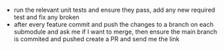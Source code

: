- run the relevant unit tests and ensure they pass, add any new required test and fix any broken
- after every feature commit and push the changes to a branch on each submodule and ask me if I want to merge, then ensure the main branch is commited and pushed create a PR and send me the link